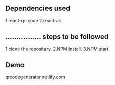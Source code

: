 Dependencies used
-------------------
1.react-qr-code
2.react-art

................
steps to be followed
--------------------
1.clone the repositary.
2.NPM install.
3.NPM start.

Demo
-------
qrcodegenerator.netlify.com

